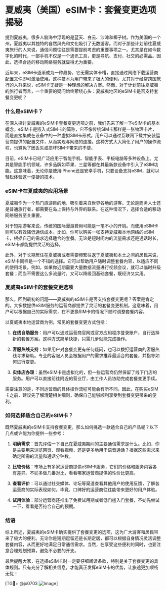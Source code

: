 # 夏威夷（美国）eSIM卡：套餐变更选项揭秘

提到夏威夷，很多人脑海中浮现的是蓝天、白云、沙滩和椰子树。作为美国的一个州，夏威夷以其独特的自然风光和文化吸引了无数游客。而对于那些计划前往夏威夷旅行的人来说，通信问题往往是需要提前考虑的重要事项之一。尤其是在如今数字化的时代，一部手机不仅是一个通讯工具，更是导航、支付、社交的必需品。因此，选择合适的移动网络服务就显得尤为重要。

近年来，eSIM卡逐渐成为一种趋势，它无需实体卡槽，直接通过网络下载运营商配置文件即可激活使用。这种技术为用户带来了极大的便利，尤其对于经常跨国旅行的人群来说，eSIM卡无疑是一种理想的解决方案。然而，对于计划前往夏威夷的旅行者而言，一个重要的疑问始终萦绕心头：夏威夷地区的eSIM卡是否支持套餐变更呢？

### 什么是eSIM卡？

在深入探讨夏威夷的eSIM卡套餐变更选项之前，我们先来了解一下eSIM卡的基本概念。eSIM卡是嵌入式SIM卡的简称，它不像传统SIM卡那样是一张物理卡片，而是直接集成在设备中的一种虚拟SIM卡形式。用户可以通过互联网下载并安装运营商提供的配置文件，从而实现与网络的连接。这种方式大大简化了用户的操作流程，也避免了因丢失或损坏SIM卡带来的不便。

目前，eSIM卡已经广泛应用于智能手机、智能手表、平板电脑等多种设备上。尤其是智能手机领域，许多品牌如苹果、三星等都在其最新款设备中引入了eSIM功能。这意味着，无论你是使用iPhone还是安卓手机，只要设备支持eSIM，就可以轻松体验这一便捷的技术。

### eSIM卡在夏威夷的应用场景

夏威夷作为一个热门旅游目的地，吸引着来自世界各地的游客。无论是商务人士还是普通旅行者，都需要在岛上保持与外界的联系。在这种情况下，选择合适的移动网络服务至关重要。

对于短期游客来说，传统的国际漫游费用可能是一笔不小的开销。而使用eSIM卡则可以有效降低通信成本。比如，你可以购买一张支持夏威夷本地网络的eSIM卡，根据自己的需求选择适合的套餐。无论是短时间内的流量需求还是通话时长，eSIM卡都能提供灵活的选择。

此外，对于长期居住在夏威夷或者需要频繁往返于夏威夷和本土之间的居民来说，eSIM卡同样是一个不错的选择。它可以帮助用户随时调整套餐内容，以适应不同的使用场景。例如，如果你近期需要大量数据流量进行视频会议，就可以临时升级套餐；而当不需要这么多流量时，又可以降级回基础套餐，既经济又实用。

### 夏威夷eSIM卡的套餐变更选项

那么，回到最初的问题——夏威夷的eSIM卡是否支持套餐变更呢？答案是肯定的。大多数提供eSIM服务的运营商都提供了灵活的套餐变更机制。这意味着，用户可以根据自己的实际需求，在不更换SIM卡的情况下随时调整套餐内容。

以夏威夷本地运营商为例，常见的套餐变更方式包括：

1. **在线自助服务**：用户可以通过运营商官网或官方应用程序登录账户，自行选择新的套餐方案。这种方式简单快捷，只需几步就能完成操作。
   
2. **客服热线支持**：如果用户对套餐变更有任何疑问，也可以拨打运营商的客服热线寻求帮助。专业的客服人员会根据用户的需求推荐最适合的套餐，并指导如何进行变更。

3. **实体店办理**：虽然eSIM卡是虚拟化的，但一些运营商仍然保留了线下门店的服务。用户可以直接前往附近的营业厅，由工作人员协助完成套餐变更手续。

需要注意的是，不同运营商的具体操作流程可能会有所不同。因此，在购买eSIM卡之前，建议先了解清楚相关细则，确保自己能够顺利享受到套餐变更带来的便利。

### 如何选择适合自己的eSIM卡？

既然夏威夷的eSIM卡支持套餐变更，那么如何挑选一款适合自己的产品呢？以下几点或许能为你提供一些参考：

1. **明确需求**：首先评估一下自己在夏威夷期间的主要通信需求是什么。比如，你是主要用来浏览网页、观看视频，还是更多地用于语音通话？根据这些需求来确定所需的流量和通话分钟数。

2. **比较价格**：市场上有多家运营商提供eSIM卡服务，它们的价格和服务内容各有差异。不妨多做几番对比，看看哪家运营商提供的性价比更高。

3. **查看评价**：可以通过社交媒体、论坛等渠道查看其他用户的使用反馈，了解各运营商的实际表现如何。毕竟，口碑好的运营商往往能带来更好的用户体验。

4. **试用体验**：部分运营商还推出了免费试用期或者低门槛入门套餐，不妨先尝试一下，看看是否符合自己的预期。

### 结语

综上所述，夏威夷的eSIM卡确实提供了套餐变更的选项，这为广大游客和居民带来了极大的便利。无论你是短期逗留还是长期定居，都可以根据自身情况灵活调整套餐内容，从而更好地满足日常通信需求。当然，在享受这些便利的同时，也要注意合理规划预算，避免不必要的开支。

最后提醒大家，在选择eSIM卡时一定要仔细阅读条款，特别是关于套餐变更的具体规则。只有充分了解相关信息，才能真正发挥eSIM卡的优势，让旅途更加顺畅无忧！

[TG💪+ @jx0703 ![Image](https://github.com/user-attachments/assets/dbca1d08-cadb-493c-b0ec-ad6f7a83f270)]